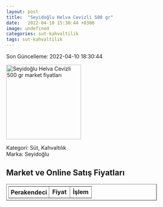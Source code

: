 ```yaml
---
layout: post
title:  "Seyidoğlu Helva Cevizli 500 gr"
date:   2022-04-10 15:30:44 +0300
image: undefined
categories: sut-kahvaltilik
tags: sut-kahvaltilik
---
```


Son Güncelleme: 2022-04-10 18:30:44

<img src="undefined" width="200" alt="Seyidoğlu Helva Cevizli 500 gr market fiyatları" />

Kategori: Süt, Kahvaltılık
<br />
Marka: Seyidoğlu

<h2>Market ve Online Satış Fiyatları</h2>

<table border="1" style="padding: 5px;width:80%;">
  <tr>
    <td style="padding: 5px;"><strong>Perakendeci</strong></td>
    <td><strong>Fiyat</strong></td>
    <td><strong>İşlem</strong></td>
  </tr>
  
</table>
